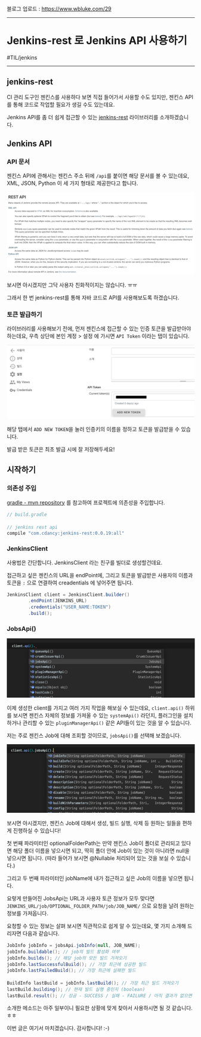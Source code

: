 블로그 업로드 : https://www.wbluke.com/29

---

# Jenkins-rest 로 Jenkins API 사용하기
#TIL/jenkins

---

## jenkins-rest

CI 관리 도구인 젠킨스를 사용하다 보면 직접 들어가서 사용할 수도 있지만, 젠킨스 API를 통해 코드로 작업할 필요가 생길 수도 있는데요.  

Jenkins API를 좀 더 쉽게 접근할 수 있는 [jenkins-rest](https://github.com/cdancy/jenkins-rest) 라이브러리를 소개하겠습니다.  


## Jenkins API

### API 문서

젠킨스 API에 관해서는 젠킨스 주소 뒤에 `/api`를 붙이면 해당 문서를 볼 수 있는데요, XML, JSON, Python 이 세 가지 형태로 제공한다고 합니다.  

![](./img/jenkins_api.png)

보시면 아시겠지만 그닥 사용자 친화적이지는 않습니다. ㅠㅠ  

그래서 한 번 jenkins-rest를 통해 자바 코드로 API를 사용해보도록 하겠습니다.  


### 토큰 발급하기

라이브러리를 사용해보기 전에, 먼저 젠킨스에 접근할 수 있는 인증 토큰을 발급받아야 하는데요, 우측 상단에 본인 계정 > 설정 에 가시면 `API Token` 이라는 탭이 있습니다.  

![](./img/jenkins_token.png)

해당 탭에서 `ADD NEW TOKEN`을 눌러 인증키의 이름을 정하고 토큰을 발급받을 수 있습니다.  

발급 받은 토큰은 최초 발급 시에 잘 저장해두세요!  


## 시작하기

### 의존성 주입

[gradle - mvn repository](https://mvnrepository.com/artifact/com.cdancy/jenkins-rest?repo=jcenter) 를 참고하여 프로젝트에 의존성을 주입합니다.  

```js
// build.gradle

// jenkins rest api
compile "com.cdancy:jenkins-rest:0.0.19:all"
```

### JenkinsClient

사용법은 간단합니다. JenkinsClient 라는 친구를 빌더로 생성할건데요.  

접근하고 싶은 젠킨스의 URL을 endPoint에, 그리고 토큰을 발급받은 사용자의 이름과 토큰을 `:` 으로 연결하여 creadentials 에 넣어주면 됩니다.  

```java
JenkinsClient client = JenkinsClient.builder()
        .endPoint(JENKINS_URL)
        .credentials("USER_NAME:TOKEN")
        .build();
```


### JobsApi()

![](./img/jenkins_client_api.png)

이제 생성한 client를 가지고 여러 가지 작업을 해보실 수 있는데요, `client.api()`  하위를 보시면 젠킨스 자체의 정보를 가져올 수 있는   `systemApi()` 라던지, 플러그인을 설치하거나 관리할 수 있는 `pluginManagerApi()`  같은 API들이 있는 것을 알 수 있습니다.  

저는 주로 젠킨스 Job에 대해 조회할 것이므로, `jobsApi()`를 선택해 보겠습니다.

![](./img/jenkins_client_jobs_api.png)

보시면 아시겠지만, 젠킨스 Job에 대해서 생성, 빌드 실행, 삭제 등 원하는 일들을 편하게 진행하실 수 있습니다!  

첫 번째 파라미터인 optionalFolderPath는 만약 젠킨스 Job이 폴더로 관리되고 있다면 해당 폴더 이름을 넣으시면 되고, 딱히 폴더 안에 Job이 있는 것이 아니라면 null을 넣으시면 됩니다.  (따라 들어가 보시면 @Nullable 처리되어 있는 것을 보실 수 있습니다.)  

그리고 두 번째 파라미터인 jobName에 내가 접근하고 싶은 Job의 이름을 넣으면 됩니다.  

요렇게 만들어진 JobsApi는 URL과 사용자 토큰 정보가 모두 맞다면 `JENKINS_URL/job/OPTIONAL_FOLDER_PATH/job/JOB_NAME/` 으로 요청을 날려 원하는 정보를 가져옵니다.  

요청할 수 있는 정보는 살펴 보시면 직관적으로 쉽게 알 수 있는데요, 몇 가지 소개해 드리자면 다음과 같습니다.  

```java
JobInfo jobInfo = jobsApi.jobInfo(null, JOB_NAME);
jobInfo.buildable(); // job의 빌드 활성화 여부
jobInfo.builds(); // 해당 job의 모든 빌드 가져오기
jobInfo.lastSuccessfulBuild(); // 가장 최근에 성공한 빌드
jobInfo.lastFailedBuild(); // 가장 최근에 실패한 빌드

BuildInfo lastBuild = jobInfo.lastBuild(); // 가장 최근 빌드 가져오기
lastBuild.building(); // 현재 빌드 실행 중인지 (boolean)
lastBuild.result(); // 성공 - SUCCESS / 실패 - FAILURE / 아직 결과가 없으면 null
```

소개한 메소드는 아주 일부이니 필요한 상황에 맞게 찾아서 사용하시면 될 것 같습니다. ㅎㅎ  

이번 글은 여기서 마치겠습니다. 감사합니다! :-)  
